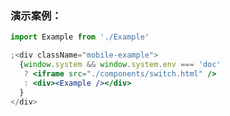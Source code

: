 ### 演示案例：
```jsx harmony
import Example from './Example'

;<div className="mobile-example">
  {window.system && window.system.env === 'doc' 
   ? <iframe src="./components/switch.html" />
   : <div><Example /></div>
  }
</div>
``` 
```js { "file": "../Example.tsx" }
```